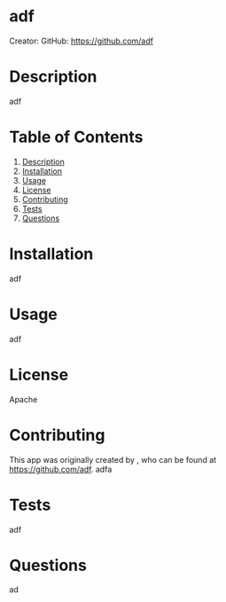 
  # adf
  Creator: 
  GitHub: https://github.com/adf

  <a name="desc"></a>
  # Description
  adf

  
  # Table of Contents 
  1. [Description](#desc)
  2. [Installation](#install)
  3. [Usage](#usage)
  4. [License](#lic)
  5. [Contributing](#contr)
  6. [Tests](#test)
  7. [Questions](#quest)
  
  <a name="install"></a>
  # Installation 
  adf
  
  <a name="usage"></a>
  # Usage 
  adf

  <a name="lic"></a>
  # License 
  Apache
  
  <a name="contr"></a>
  # Contributing 
  This app was originally created by , who can be found at https://github.com/adf.
  adfa
  
  <a name="test"></a>
  # Tests 
  adf

  <a name="quest"></a>
  # Questions 
  ad

  